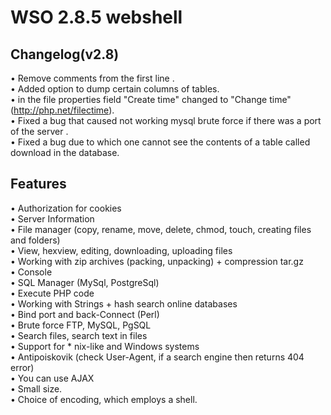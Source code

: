 # WSO 2.8.5 webshell

## Changelog(v2.8)

 •	Remove comments from the first line .<br>
 •	Added option to dump certain columns of tables.<br>
 •	in the file properties field "Create time" changed to "Change time" (http://php.net/filectime).<br>
 •	Fixed a bug that caused not working mysql brute force if there was a port of the server .<br>
 •	Fixed a bug due to which one cannot see the contents of a table called download in the database.
 


## Features

 •	Authorization for cookies<br>
 •	Server Information<br>
 •	File manager (copy, rename, move, delete, chmod, touch, creating files and folders)<br>
 •	View, hexview, editing, downloading, uploading files<br>
 •	Working with zip archives (packing, unpacking) + compression tar.gz<br>
 •	Console<br>
 •	SQL Manager (MySql, PostgreSql)<br>
 •	Execute PHP code<br>
 •	Working with Strings + hash search online databases<br>
 •	Bind port and back-Connect (Perl)<br>
 •	Brute force FTP, MySQL, PgSQL<br>
 •	Search files, search text in files<br>
 •	Support for * nix-like and Windows systems<br>
 •	Antipoiskovik (check User-Agent, if a search engine then returns 404 error)<br>
 •	You can use AJAX<br>
 •	Small size.<br>
 •	Choice of encoding, which employs a shell.<br>
 
